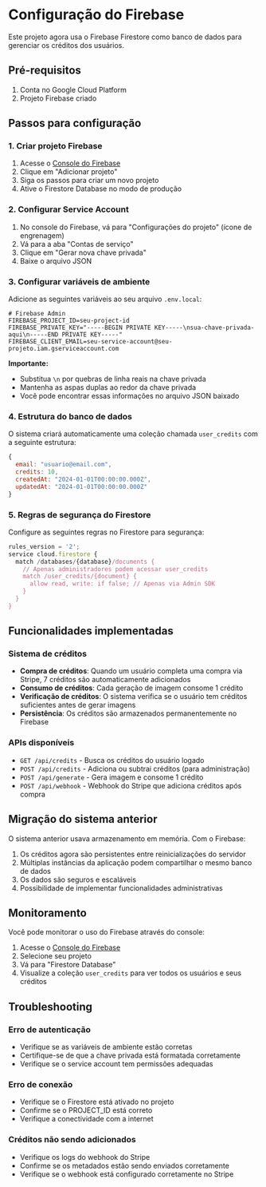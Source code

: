 # Configuração do Firebase

Este projeto agora usa o Firebase Firestore como banco de dados para gerenciar os créditos dos usuários.

## Pré-requisitos

1. Conta no Google Cloud Platform
2. Projeto Firebase criado

## Passos para configuração

### 1. Criar projeto Firebase

1. Acesse o [Console do Firebase](https://console.firebase.google.com/)
2. Clique em "Adicionar projeto"
3. Siga os passos para criar um novo projeto
4. Ative o Firestore Database no modo de produção

### 2. Configurar Service Account

1. No console do Firebase, vá para "Configurações do projeto" (ícone de engrenagem)
2. Vá para a aba "Contas de serviço"
3. Clique em "Gerar nova chave privada"
4. Baixe o arquivo JSON

### 3. Configurar variáveis de ambiente

Adicione as seguintes variáveis ao seu arquivo `.env.local`:

```env
# Firebase Admin
FIREBASE_PROJECT_ID=seu-project-id
FIREBASE_PRIVATE_KEY="-----BEGIN PRIVATE KEY-----\nsua-chave-privada-aqui\n-----END PRIVATE KEY-----"
FIREBASE_CLIENT_EMAIL=seu-service-account@seu-projeto.iam.gserviceaccount.com
```

**Importante:** 
- Substitua `\n` por quebras de linha reais na chave privada
- Mantenha as aspas duplas ao redor da chave privada
- Você pode encontrar essas informações no arquivo JSON baixado

### 4. Estrutura do banco de dados

O sistema criará automaticamente uma coleção chamada `user_credits` com a seguinte estrutura:

```javascript
{
  email: "usuario@email.com",
  credits: 10,
  createdAt: "2024-01-01T00:00:00.000Z",
  updatedAt: "2024-01-01T00:00:00.000Z"
}
```

### 5. Regras de segurança do Firestore

Configure as seguintes regras no Firestore para segurança:

```javascript
rules_version = '2';
service cloud.firestore {
  match /databases/{database}/documents {
    // Apenas administradores podem acessar user_credits
    match /user_credits/{document} {
      allow read, write: if false; // Apenas via Admin SDK
    }
  }
}
```

## Funcionalidades implementadas

### Sistema de créditos

- **Compra de créditos**: Quando um usuário completa uma compra via Stripe, 7 créditos são automaticamente adicionados
- **Consumo de créditos**: Cada geração de imagem consome 1 crédito
- **Verificação de créditos**: O sistema verifica se o usuário tem créditos suficientes antes de gerar imagens
- **Persistência**: Os créditos são armazenados permanentemente no Firebase

### APIs disponíveis

- `GET /api/credits` - Busca os créditos do usuário logado
- `POST /api/credits` - Adiciona ou subtrai créditos (para administração)
- `POST /api/generate` - Gera imagem e consome 1 crédito
- `POST /api/webhook` - Webhook do Stripe que adiciona créditos após compra

## Migração do sistema anterior

O sistema anterior usava armazenamento em memória. Com o Firebase:

1. Os créditos agora são persistentes entre reinicializações do servidor
2. Múltiplas instâncias da aplicação podem compartilhar o mesmo banco de dados
3. Os dados são seguros e escaláveis
4. Possibilidade de implementar funcionalidades administrativas

## Monitoramento

Você pode monitorar o uso do Firebase através do console:

1. Acesse o [Console do Firebase](https://console.firebase.google.com/)
2. Selecione seu projeto
3. Vá para "Firestore Database"
4. Visualize a coleção `user_credits` para ver todos os usuários e seus créditos

## Troubleshooting

### Erro de autenticação
- Verifique se as variáveis de ambiente estão corretas
- Certifique-se de que a chave privada está formatada corretamente
- Verifique se o service account tem permissões adequadas

### Erro de conexão
- Verifique se o Firestore está ativado no projeto
- Confirme se o PROJECT_ID está correto
- Verifique a conectividade com a internet

### Créditos não sendo adicionados
- Verifique os logs do webhook do Stripe
- Confirme se os metadados estão sendo enviados corretamente
- Verifique se o webhook está configurado corretamente no Stripe